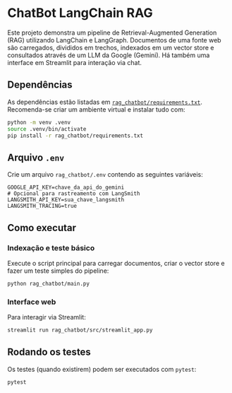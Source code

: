 # ChatBot LangChain RAG

Este projeto demonstra um pipeline de Retrieval-Augmented Generation (RAG) utilizando LangChain e LangGraph. Documentos de uma fonte web são carregados, divididos em trechos, indexados em um vector store e consultados através de um LLM da Google (Gemini). Há também uma interface em Streamlit para interação via chat.

## Dependências
As dependências estão listadas em [`rag_chatbot/requirements.txt`](rag_chatbot/requirements.txt). Recomenda-se criar um ambiente virtual e instalar tudo com:

```bash
python -m venv .venv
source .venv/bin/activate
pip install -r rag_chatbot/requirements.txt
```

## Arquivo `.env`
Crie um arquivo `rag_chatbot/.env` contendo as seguintes variáveis:

```
GOOGLE_API_KEY=chave_da_api_do_gemini
# Opcional para rastreamento com LangSmith
LANGSMITH_API_KEY=sua_chave_langsmith
LANGSMITH_TRACING=true
```

## Como executar

### Indexação e teste básico
Execute o script principal para carregar documentos, criar o vector store e fazer um teste simples do pipeline:

```bash
python rag_chatbot/main.py
```

### Interface web
Para interagir via Streamlit:

```bash
streamlit run rag_chatbot/src/streamlit_app.py
```

## Rodando os testes
Os testes (quando existirem) podem ser executados com `pytest`:

```bash
pytest
```

